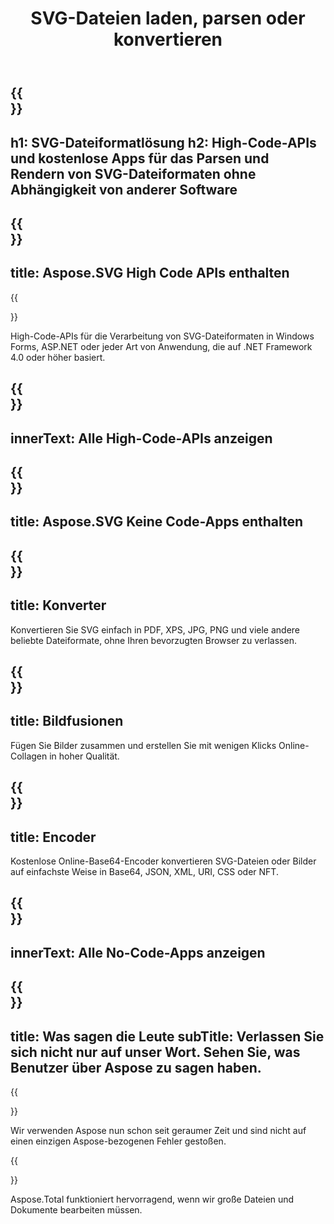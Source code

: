 ﻿---
translation: true
template: _template.md
title: SVG-Dateien laden, parsen oder konvertieren
weight: 30
url: /
description: High-Code-APIs und kostenlose Apps zum Verarbeiten und Konvertieren von SVG in PDF-, XPS- und Bildformate.
---

{{<section banner>}}
---
h1: SVG-Dateiformatlösung
h2: High-Code-APIs und kostenlose Apps für das Parsen und Rendern von SVG-Dateiformaten ohne Abhängigkeit von anderer Software
---

{{<section include>}}
---
title: Aspose.SVG High Code APIs enthalten
---

{{<section net>}}

High-Code-APIs für die Verarbeitung von SVG-Dateiformaten in Windows Forms, ASP.NET oder jeder Art von Anwendung, die auf .NET Framework 4.0 oder höher basiert.


{{<section button1>}}
---
innerText: Alle High-Code-APIs anzeigen
---

{{<section apps>}}
---
title: Aspose.SVG Keine Code-Apps enthalten
---

{{<section converters>}}
---
title: Konverter
---

Konvertieren Sie SVG einfach in PDF, XPS, JPG, PNG und viele andere beliebte Dateiformate, ohne Ihren bevorzugten Browser zu verlassen.

{{<section mergers>}}
---
title: Bildfusionen
---

Fügen Sie Bilder zusammen und erstellen Sie mit wenigen Klicks Online-Collagen in hoher Qualität.

{{<section encoders>}}
---
title: Encoder
---

Kostenlose Online-Base64-Encoder konvertieren SVG-Dateien oder Bilder auf einfachste Weise in Base64, JSON, XML, URI, CSS oder NFT.

{{<section button2>}}
---
innerText: Alle No-Code-Apps anzeigen
---

{{<section people>}}
---
title: Was sagen die Leute
subTitle: Verlassen Sie sich nicht nur auf unser Wort. Sehen Sie, was Benutzer über Aspose zu sagen haben.
---

{{<section first>}}

Wir verwenden Aspose nun schon seit geraumer Zeit und sind nicht auf einen einzigen Aspose-bezogenen Fehler gestoßen.

{{<section second>}}

Aspose.Total funktioniert hervorragend, wenn wir große Dateien und Dokumente bearbeiten müssen.